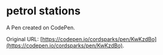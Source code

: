 # petrol stations

A Pen created on CodePen.

Original URL: [https://codepen.io/cordsparks/pen/KwKzdBo](https://codepen.io/cordsparks/pen/KwKzdBo).


